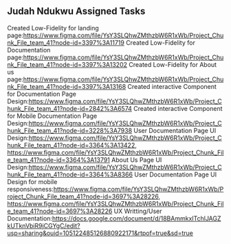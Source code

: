 ## Judah Ndukwu Assigned Tasks
Created Low-Fidelity for landing page:https://www.figma.com/file/YsY3SLQhwZMthzbW6R1xWb/Project_Chunk_File_team_41?node-id=3397%3A11719
Created Low-Fidelity for Documentation page:https://www.figma.com/file/YsY3SLQhwZMthzbW6R1xWb/Project_Chunk_File_team_41?node-id=3397%3A13202
Created Low-Fidelity for About us page:https://www.figma.com/file/YsY3SLQhwZMthzbW6R1xWb/Project_Chunk_File_team_41?node-id=3397%3A13168
Created interactive Component for Documentation Page Design:https://www.figma.com/file/YsY3SLQhwZMthzbW6R1xWb/Project_Chunk_File_team_41?node-id=2842%3A6574
Created interactive Component for Mobile Documentation Page Design:https://www.figma.com/file/YsY3SLQhwZMthzbW6R1xWb/Project_Chunk_File_team_41?node-id=3228%3A7938
User Documentation Page UI Design:https://www.figma.com/file/YsY3SLQhwZMthzbW6R1xWb/Project_Chunk_File_team_41?node-id=3364%3A13422, https://www.figma.com/file/YsY3SLQhwZMthzbW6R1xWb/Project_Chunk_File_team_41?node-id=3364%3A13791
About Us Page UI Design:https://www.figma.com/file/YsY3SLQhwZMthzbW6R1xWb/Project_Chunk_File_team_41?node-id=3364%3A8366
User Documentation Page UI Design for mobile responsiveness:https://www.figma.com/file/YsY3SLQhwZMthzbW6R1xWb/Project_Chunk_File_team_41?node-id=3697%3A28226, https://www.figma.com/file/YsY3SLQhwZMthzbW6R1xWb/Project_Chunk_File_team_41?node-id=3697%3A28226
UX Writting/User Documentation:https://docs.google.com/document/d/18BAmmkxITchlJAGZkUTknVbiR9jCGYgC/edit?usp=sharing&ouid=105122485126880922171&rtpof=true&sd=true
